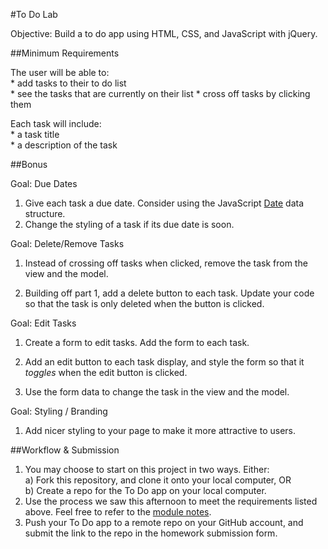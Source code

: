 #To Do Lab

Objective: Build a to do app using HTML, CSS, and JavaScript with jQuery.

##Minimum Requirements

The user will be able to:    
	* add tasks to their to do list     
	* see the tasks that are currently on their list 
	* cross off tasks by clicking them

Each task will include:    
	* a task title    
	* a description of the task    

##Bonus

Goal: Due Dates    
1. Give each task a due date. Consider using the JavaScript [Date](https://developer.mozilla.org/en-US/docs/Web/JavaScript/Reference/Global_Objects/Date) data structure.
1. Change the styling of a task if its due date is soon.

Goal: Delete/Remove Tasks     

1. Instead of crossing off tasks when clicked, remove the task from the view and the model.      

1. Building off part 1, add a delete button to each task. Update your code so that the task is only deleted when the button is clicked.    

Goal: Edit Tasks    

1. Create a form to edit tasks. Add the form to each task.      

1. Add an edit button to each task display, and style the form so that it *toggles* when the edit button is clicked.

1. Use the form data to change the task in the view and the model.     

Goal: Styling / Branding   
1. Add nicer styling to your page to make it more attractive to users.    


##Workflow & Submission

1. You may choose to start on this project in two ways. Either:   
	a) Fork this repository, and clone it onto your local computer, OR   
	b) Create a repo for the To Do app on your local computer.    
1. Use the process we saw this afternoon to meet the requirements listed above. Feel free to refer to the [module notes]().  
1. Push your To Do app to a remote repo on your GitHub account, and submit the link to the repo in the homework submission form. 
